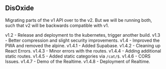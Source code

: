 ## DisOxide

Migrating parts of the v1 API over to the v2.
But we will be running both, such that v2 will be backwards compatible with v1.

v1.2 - Release and deployment to the kubernetes, trigger another build.
v1.3 - Better compression and slight security improvements.
v1.4 - Improved the PWA and removed the alpine.
v1.4.1 - Added Supabase.
v1.4.2 - Cleaning up React Errors.
v1.4.3 - Minor errors with the routes.
v1.4.4 - Adding additional static routes.
v1.4.5 - Added static categories via `/cat/$`.
v1.4.6 - CORS Issues.
v1.4.7 - Demo of the Realtime.
v1.4.8 - Deployment of Realtime.